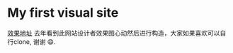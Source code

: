 # My first visual site

[效果地址](http://h88829.top/myWeb/) 去年看到此网站设计者效果图心动然后进行构造，大家如果喜欢可以自行clone, 谢谢 😄.
